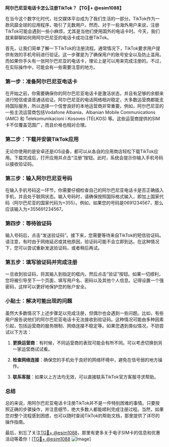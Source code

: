 **阿尔巴尼亚电话卡怎么注册TikTok？【TG💪+ @esim1088】**

在当今这个数字化时代，社交媒体平台成为了我们生活的一部分。TikTok作为一款风靡全球的应用程序，吸引了无数用户。然而，对于一些海外用户来说，注册TikTok可能会遇到一些小麻烦，尤其是当他们使用国外的电话卡时。今天，我们就来聊聊如何用阿尔巴尼亚的电话卡成功注册TikTok。

首先，让我们简单了解一下TikTok的注册流程。通常情况下，TikTok要求用户提供有效的手机号码进行验证。这一步骤是为了确保用户的账号安全以及防止滥用。而如果你手头有一张阿尔巴尼亚的电话卡，理论上是可以用来完成注册的。不过，在实际操作中，可能会有一些需要注意的地方。

### 第一步：准备阿尔巴尼亚电话卡

在开始之前，你需要确保你的阿尔巴尼亚电话卡是激活状态，并且有足够的余额来进行短信或语音通话验证。阿尔巴尼亚的电话网络相对稳定，大多数运营商都能支持国际服务，所以选择一个信誉良好的本地运营商非常重要。例如，阿尔巴尼亚的一些主流运营商包括Vodafone Albania、Albanian Mobile Communications (AMC) 和 Telekomunikacioni i Kosoves (TELKOS) 等。这些运营商提供的SIM卡不仅覆盖范围广，而且价格也相对合理。

### 第二步：下载并安装TikTok应用

无论你使用的是安卓还是iOS设备，都可以从各自的应用商店轻松下载TikTok应用。下载完成后，打开应用并点击“注册”按钮。此时，系统会提示你输入手机号码以接收验证码。

### 第三步：输入阿尔巴尼亚号码

在输入手机号码这一环节，你需要仔细检查自己的阿尔巴尼亚电话卡是否正确插入手机，并且处于联网状态。输入号码时，请确保按照国际格式输入，即加上国家代码（阿尔巴尼亚的国家代码为+355）。例如，如果您的号码是0691234567，那么应该输入为+355691234567。

### 第四步：等待验证码

输入号码后，点击“发送验证码”。接下来，您需要等待来自TikTok的短信验证码。请注意，有时由于网络延迟或其他原因，验证码可能不会立即到达。在这种情况下，您可以尝试重新发送验证码，或者稍后再试。

### 第五步：填写验证码并完成注册

一旦收到验证码，将其输入到指定的框内，然后点击“验证”按钮。如果一切顺利，您将被引导至下一个页面，填写用户名、密码以及其他个人信息。记得设置一个强密码，这样可以更好地保护您的账户安全。

### 小贴士：解决可能出现的问题

虽然大多数情况下上述步骤足以完成注册，但偶尔也会遇到一些问题。比如，有些用户报告说他们的阿尔巴尼亚电话卡无法接收到验证码。这种情况可能由多种因素引起，包括运营商的服务限制、网络连接不稳定等。如果您遇到类似情况，不妨尝试以下方法：

1. **更换运营商**：有时候，不同运营商的表现可能会有所不同。可以考虑切换到另一家运营商试试看。
   
2. **检查网络连接**：确保您的手机处于良好的网络环境中，避免在信号弱的地方操作。

3. **联系客服**：如果以上方法均无效，可以直接联系TikTok官方客服寻求帮助。

### 总结

总的来说，用阿尔巴尼亚电话卡注册TikTok并不是一件特别困难的事情。只要按照正确的步骤操作，并注意细节，绝大多数人都能顺利完成注册过程。当然，如果您对整个流程感到困惑，也可以随时查阅TikTok的帮助文档，那里提供了详尽的操作指南。

最后，别忘了关注[TG💪+ @esim1088](https://t.me/s/esim1088)，那里有更多关于电子SIM卡的信息和优惠活动等着你！[[TG💪+ @esim1088](https://t.me/s/esim1088) ![Image](https://i.postimg.cc/4NQfJmqS/Snipaste-2025-05-13-00-14-12.png)]